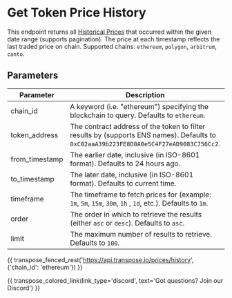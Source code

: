 # Get Token Price History

This endpoint returns all [Historical Prices](../models/history.md) that occurred within the given date range (supports pagination). The price at each timestamp reflects the last traded price on chain. Supported chains: `ethereum`, `polygon`, `arbitrum`, `canto`.

## Parameters
| Parameter     | Description                                                                          | Type     | 
|---------------|--------------------------------------------------------------------------------------|----------|
| chain_id      | A keyword (i.e. "ethereum") specifying the blockchain to query. Defaults to `ethereum`. | `string` | 
| token_address | The contract address of the token to filter results by (supports ENS names). Defaults to `0xC02aaA39b223FE8D0A0e5C4F27eAD9083C756Cc2`.   | `string` | 
| from_timestamp | The earlier date, inclusive (in ISO-8601 format). Defaults to 24 hours ago.    | `date-time` | 
| to_timestamp | The later date, inclusive (in ISO-8601 format). Defaults to current time. | `date-time` | 
| timeframe | The timeframe to fetch prices for (example: `1m`, `5m`, `15m`, `30m`, `1h` , `1d`, etc.).  Defaults to `1m`. | `string` |
| order | The order in which to retrieve the results (either `asc` or `desc`). Defaults to `asc`.  | `string` | 
| limit | The maximum number of results to retrieve. Defaults to `100`. | `string` |

{{ transpose_fenced_rest('https://api.transpose.io/prices/history', {'chain_id': 'ethereum'}) }}

{{ transpose_colored_link(link_type='discord', text='Got questions?  Join our Discord') }}
